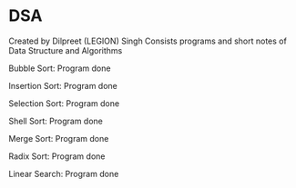 # DSA
Created by Dilpreet (LEGION) Singh
Consists programs and short notes of Data Structure and Algorithms

Bubble Sort:
Program done

Insertion Sort:
Program done

Selection Sort:
Program done

Shell Sort:
Program done

Merge Sort:
Program done

Radix Sort:
Program done

Linear Search:
Program done